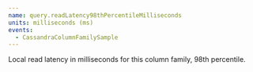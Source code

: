 ```yaml
---
name: query.readLatency98thPercentileMilliseconds
units: milliseconds (ms)
events:
  - CassandraColumnFamilySample
---
```


Local read latency in milliseconds for this column family, 98th percentile.